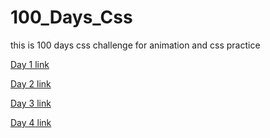 # 100_Days_Css
this is 100 days css challenge for animation and css practice 

[Day 1 link](https://yagna-gajjar.github.io/100_Days_Css/Day_1/)

[Day 2 link](https://yagna-gajjar.github.io/100_Days_Css/Day_2/)

[Day 3 link](https://yagna-gajjar.github.io/100_Days_Css/Day_3/)

[Day 4 link](https://yagna-gajjar.github.io/100_Days_Css/Day_4/)
